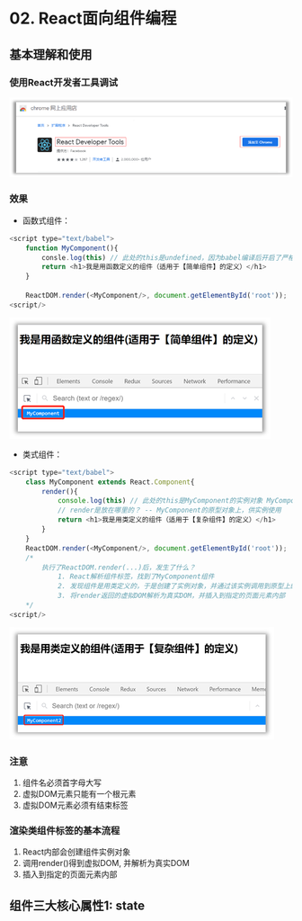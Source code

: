 # 02. React面向组件编程

## 基本理解和使用
### 使用React开发者工具调试
![alt text](image-3.png)

###  效果
- 函数式组件：

```JavaScript
<script type="text/babel">
    function MyComponent(){
        consle.log(this) // 此处的this是undefined，因为babel编译后开启了严格模式
        return <h1>我是用函数定义的组件（适用于【简单组件】的定义）</h1>
    }

    ReactDOM.render(<MyComponent/>, document.getElementById('root'));
<script/>
```

![alt text](image-4.png)
- 类式组件：

```JavaScript
<script type="text/babel">
    class MyComponent extends React.Component{
        render(){
            console.log(this) // 此处的this是MyComponent的实例对象 MyComponent组件实例对象
            // render是放在哪里的？ -- MyComponent的原型对象上，供实例使用
            return <h1>我是用类定义的组件（适用于【复杂组件】的定义）</h1>
        }
    }
    ReactDOM.render(<MyComponent/>, document.getElementById('root'));
    /*
        执行了ReactDOM.render(...)后，发生了什么？
            1. React解析组件标签，找到了MyComponent组件
            2. 发现组件是用类定义的，于是创建了实例对象，并通过该实例调用到原型上的render方法
            3. 将render返回的虚拟DOM解析为真实DOM，并插入到指定的页面元素内部
    */
<script/>
```


![alt text](image-5.png)
### 注意
1.	组件名必须首字母大写
2.	虚拟DOM元素只能有一个根元素
3.	虚拟DOM元素必须有结束标签

### 渲染类组件标签的基本流程
1.	React内部会创建组件实例对象
2.	调用render()得到虚拟DOM, 并解析为真实DOM
3.	插入到指定的页面元素内部

## 组件三大核心属性1: state